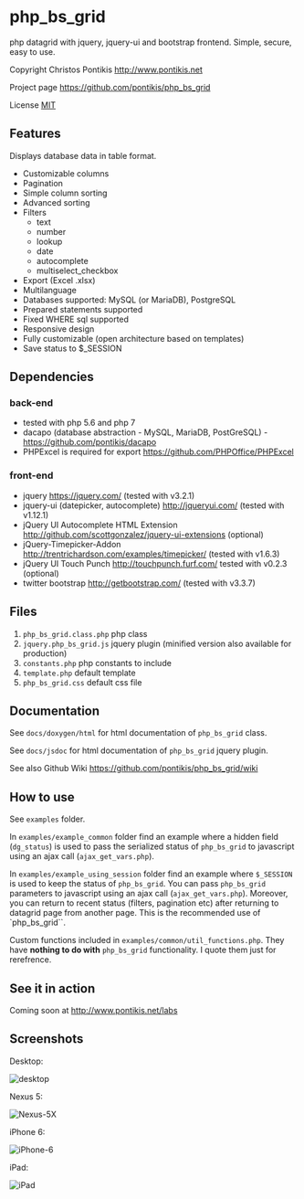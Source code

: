 # php_bs_grid

php datagrid with jquery, jquery-ui and bootstrap frontend. Simple, secure, easy to use.

Copyright Christos Pontikis http://www.pontikis.net

Project page https://github.com/pontikis/php_bs_grid

License [MIT](https://github.com/pontikis/php_bs_grid/blob/master/LICENSE)


## Features

Displays database data in table format.

* Customizable columns
* Pagination
* Simple column sorting
* Advanced sorting
* Filters 
    * text 
    * number
    * lookup 
    * date 
    * autocomplete 
    * multiselect_checkbox
* Export (Excel .xlsx)
* Multilanguage
* Databases supported: MySQL (or MariaDB), PostgreSQL
* Prepared statements supported
* Fixed WHERE sql supported
* Responsive design
* Fully customizable (open architecture based on templates) 
* Save status to $_SESSION

## Dependencies

### back-end
* tested with php 5.6 and php 7
* dacapo (database abstraction - MySQL, MariaDB, PostGreSQL) - https://github.com/pontikis/dacapo
* PHPExcel is required for export https://github.com/PHPOffice/PHPExcel

### front-end
* jquery https://jquery.com/ (tested with v3.2.1)
* jquery-ui (datepicker, autocomplete) http://jqueryui.com/ (tested with v1.12.1)
* jQuery UI Autocomplete HTML Extension http://github.com/scottgonzalez/jquery-ui-extensions (optional)
* jQuery-Timepicker-Addon http://trentrichardson.com/examples/timepicker/ (tested with v1.6.3)
* jQuery UI Touch Punch http://touchpunch.furf.com/ tested with v0.2.3 (optional)
* twitter bootstrap http://getbootstrap.com/ (tested with v3.3.7)

## Files
 
1. ``php_bs_grid.class.php`` php class
2. ``jquery.php_bs_grid.js`` jquery plugin (minified version also available for production)
3. ``constants.php`` php constants to include
4. ``template.php`` default template
5. ``php_bs_grid.css`` default css file

## Documentation

See ``docs/doxygen/html`` for html documentation of ``php_bs_grid`` class. 

See ``docs/jsdoc`` for html documentation of ``php_bs_grid`` jquery plugin.

See also Github Wiki https://github.com/pontikis/php_bs_grid/wiki

## How to use

See ``examples`` folder.

In ``examples/example_common`` folder find an example where a hidden field (``dg_status``) is used to pass the serialized status of ``php_bs_grid`` to javascript using an ajax call (``ajax_get_vars.php``).

In ``examples/example_using_session`` folder find an example where ``$_SESSION`` is used to keep the status of ``php_bs_grid``. You can pass ``php_bs_grid`` parameters to javascript using an ajax call (``ajax_get_vars.php``). Moreover, you can return to recent status (filters, pagination etc) after returning to datagrid page from another page. This is the recommended use of `php_bs_grid``.

Custom functions included in ``examples/common/util_functions.php``. They have **nothing to do with** ``php_bs_grid`` functionality. I quote them just for rerefrence. 

## See it in action

Coming soon at http://www.pontikis.net/labs

## Screenshots

Desktop:

![desktop](https://raw.githubusercontent.com/pontikis/php_bs_grid/master/screenshots/desktop.png)

Nexus 5:

![Nexus-5X](https://raw.githubusercontent.com/pontikis/php_bs_grid/master/screenshots/Nexus-5X.png)

iPhone 6:

![iPhone-6](https://raw.githubusercontent.com/pontikis/php_bs_grid/master/screenshots/iPhone-6.png)

iPad:

![iPad](https://raw.githubusercontent.com/pontikis/php_bs_grid/master/screenshots/iPad.png)
